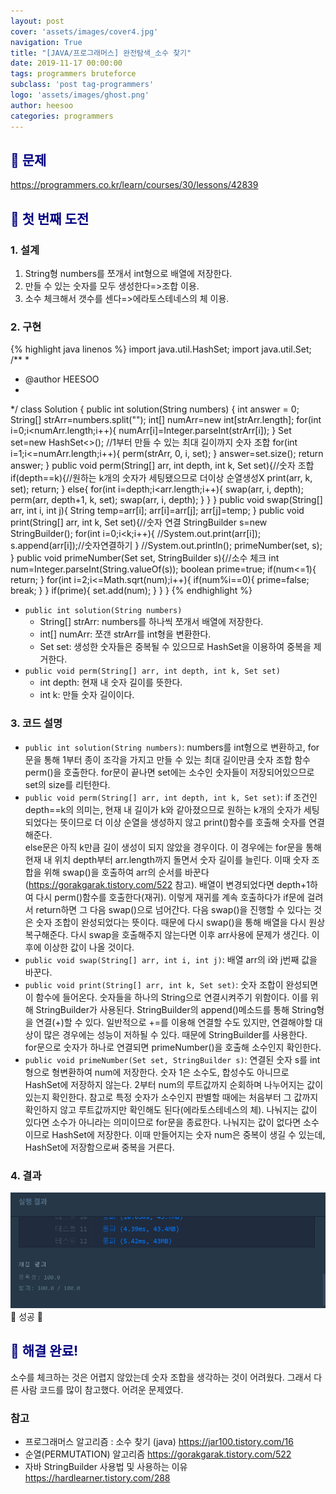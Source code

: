 ```yaml
---
layout: post
cover: 'assets/images/cover4.jpg'
navigation: True
title: "[JAVA/프로그래머스] 완전탐색_소수 찾기"
date: 2019-11-17 00:00:00
tags: programmers bruteforce
subclass: 'post tag-programmers'
logo: 'assets/images/ghost.png'
author: heesoo
categories: programmers
---
```

## <span style="color:navy">👀 문제</span>
<https://programmers.co.kr/learn/courses/30/lessons/42839>

## <span style="color:navy">👊 첫 번째 도전</span>

### 1. 설계
1. String형 numbers를 쪼개서 int형으로 배열에 저장한다.
2. 만들 수 있는 숫자를 모두 생성한다=>조합 이용.
3. 소수 체크해서 갯수를 센다=>에라토스테네스의 체 이용.

### 2. 구현
{% highlight java linenos %}
import java.util.HashSet;
import java.util.Set;
/**
 *
 * @author HEESOO
 *
 */
class Solution {
    public int solution(String numbers) {
        int answer = 0;
        String[] strArr=numbers.split("");
        int[] numArr=new int[strArr.length];
        for(int i=0;i<numArr.length;i++){
            numArr[i]=Integer.parseInt(strArr[i]);
        }
        Set<Integer> set=new HashSet<>();
        //1부터 만들 수 있는 최대 길이까지 숫자 조합
        for(int i=1;i<=numArr.length;i++){
            perm(strArr, 0, i, set);
        }
        answer=set.size();
        return answer;
    }
    public void perm(String[] arr, int depth, int k, Set set){//숫자 조합
        if(depth==k){//원하는 k개의 숫자가 세팅됐으므로 더이상 순열생성X
            print(arr, k, set);
            return;
        }
        else{
            for(int i=depth;i<arr.length;i++){
                swap(arr, i, depth);
                perm(arr, depth+1, k, set);
                swap(arr, i, depth);
            }
        }
    }
    public void swap(String[] arr, int i, int j){
        String temp=arr[i];
        arr[i]=arr[j];
        arr[j]=temp;
    }
    public void print(String[] arr, int k, Set set){//숫자 연결
        StringBuilder s=new StringBuilder();
        for(int i=0;i<k;i++){
            //System.out.print(arr[i]);
            s.append(arr[i]);//숫자연결하기
        }
        //System.out.println();
        primeNumber(set, s);
    }
    public void primeNumber(Set set, StringBuilder s){//소수 체크
        int num=Integer.parseInt(String.valueOf(s));
        boolean prime=true;
        if(num<=1){
            return;
        }
        for(int i=2;i<=Math.sqrt(num);i++){
            if(num%i==0){
                prime=false;
                break;
            }
        }
        if(prime){
            set.add(num);
        }
    }
}
{% endhighlight %}  

- `public int solution(String numbers)`
  - String[] strArr: numbers를 하나씩 쪼개서 배열에 저장한다.
  - int[] numArr: 쪼갠 strArr를 int형을 변환한다.
  - Set<Integer> set: 생성한 숫자들은 중복될 수 있으므로 HashSet을 이용하여 중복을 제거한다.
- `public void perm(String[] arr, int depth, int k, Set set)`
  - int depth: 현재 내 숫자 길이를 뜻한다.
  - int k: 만들 숫자 길이이다.

### 3. 코드 설명  
- `public int solution(String numbers)`: numbers를 int형으로 변환하고, for문을 통해 1부터 종이 조각을 가지고 만들 수 있는 최대 길이만큼 숫자 조합 함수 perm()을 호출한다. for문이 끝나면 set에는 소수인 숫자들이 저장되어있으므로 set의 size를 리턴한다.
- `public void perm(String[] arr, int depth, int k, Set set)`: if 조건인 depth==k의 의미는, 현재 내 길이가 k와 같아졌으므로 원하는 k개의 숫자가 세팅되었다는 뜻이므로 더 이상 순열을 생성하지 않고 print()함수를 호출해 숫자를 연결해준다.  
else문은 아직 k만큼 길이 생성이 되지 않았을 경우이다. 이 경우에는 for문을 통해 현재 내 위치 depth부터 arr.length까지 돌면서 숫자 길이를 늘린다. 이때 숫자 조합을 위해 swap()을 호출하여 arr의 순서를 바꾼다(<https://gorakgarak.tistory.com/522> 참고). 배열이 변경되었다면 depth+1하여 다시 perm()함수를 호출한다(재귀). 이렇게 재귀를 계속 호출하다가 if문에 걸려서 return하면 그 다음 swap()으로 넘어간다. 다음 swap()을 진행할 수 있다는 것은 숫자 조합이 완성되었다는 뜻이다. 때문에 다시 swap()을 통해 배열을 다시 원상복구해준다. 다시 swap을 호출해주지 않는다면 이후 arr사용에 문제가 생긴다. 이후에 이상한 값이 나올 것이다.
- `public void swap(String[] arr, int i, int j)`: 배열 arr의 i와 j번째 값을 바꾼다.
- `public void print(String[] arr, int k, Set set)`: 숫자 조합이 완성되면 이 함수에 들어온다. 숫자들을 하나의 String으로 연결시켜주기 위함이다. 이를 위해 StringBuilder가 사용된다. StringBuilder의 append()메소드를 통해 String형을 연결(+)할 수 있다. 일반적으로 +=를 이용해 연결할 수도 있지만, 연결해야할 대상이 많은 경우에는 성능이 저하될 수 있다. 때문에 StringBuilder를 사용한다.  
for문으로 숫자가 하나로 연결되면 primeNumber()을 호출해 소수인지 확인한다.
- `public void primeNumber(Set set, StringBuilder s)`: 연결된 숫자 s를 int형으로 형변환하여 num에 저장한다. 숫자 1은 소수도, 합성수도 아니므로 HashSet에 저장하지 않는다. 2부터 num의 루트값까지 순회하며 나누어지는 값이 있는지 확인한다. 참고로 특정 숫자가 소수인지 판별할 때에는 처음부터 그 값까지 확인하지 않고 루트값까지만 확인해도 된다(에라토스테네스의 체). 나눠지는 값이 있다면 소수가 아니라는 의미이므로 for문을 종료한다. 나눠지는 값이 없다면 소수이므로 HashSet에 저장한다. 이때 만들어지는 숫자 num은 중복이 생길 수 있는데, HashSet에 저장함으로써 중복을 거른다.

### 4. 결과
![실행결과](./assets/images/191117_1.PNG)
🤟 성공 🤟

## <span style="color:navy">👏 해결 완료!</span>
소수를 체크하는 것은 어렵지 않았는데 숫자 조합을 생각하는 것이 어려웠다. 그래서 다른 사람 코드를 많이 참고했다. 어려운 문제였다.

### 참고
- 프로그래머스 알고리즘 : 소수 찾기 (java) <https://jar100.tistory.com/16>
- 순열(PERMUTATION) 알고리즘 <https://gorakgarak.tistory.com/522>
- 자바 StringBuilder 사용법 및 사용하는 이유 <https://hardlearner.tistory.com/288>

